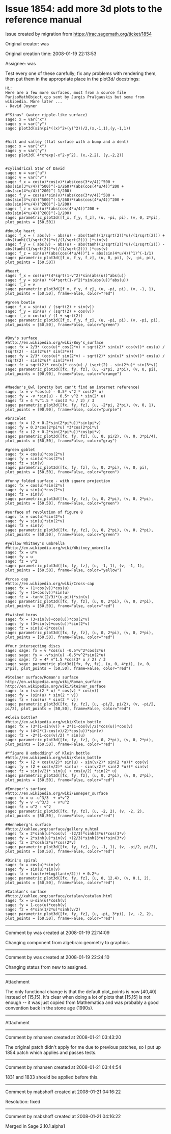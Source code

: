 # Issue 1854: add more 3d plots to the reference manual

Issue created by migration from https://trac.sagemath.org/ticket/1854

Original creator: was

Original creation time: 2008-01-19 22:13:53

Assignee: was

Test every one of these carefully; fix any problems with rendering them, then put them in the appropriate place in the plot3d/ docstrings:

```
Hi:
Here are a few more surfaces, most from a source file
ParisoMathObject.cpp sent by Jurgis Pralgauskis but some from
wikipedia. More later ...
- David Joyner

#"Sinus" (water ripple-like surface)
sage: x = var("x")
sage: y = var("y")
sage: plot3d(sin(pi*((x)^2+(y)^2))/2,(x,-1,1),(y,-1,1))


#hill and valley (flat surface with a bump and a dent)
sage: x = var("x")
sage: y = var("y")
sage: plot3d( 4*x*exp(-x^2-y^2), (x,-2,2), (y,-2,2))


#cylindrical Star of David
sage: u = var("u")
sage: v = var("v")
sage: f_x = cos(u)*cos(v)*(abs(cos(3*v/4))^500 +
abs(sin(3*v/4))^500)^(-1/260)*(abs(cos(4*u/4))^200 +
abs(sin(4*u/4))^200)^(-1/200)
sage: f_y = cos(u)*sin(v)*(abs(cos(3*v/4))^500 +
abs(sin(3*v/4))^500)^(-1/260)*(abs(cos(4*u/4))^200 +
abs(sin(4*u/4))^200)^(-1/200)
sage: f_z = sin(u)*(abs(cos(4*u/4))^200 + abs(sin(4*u/4))^200)^(-1/200)
sage: parametric_plot3d([f_x, f_y, f_z], (u, -pi, pi), (v, 0, 2*pi),
plot_points = [50,50])

#double heart
sage: f_x = ( abs(v) - abs(u) - abs(tanh((1/sqrt(2))*u)/(1/sqrt(2))) +
abs(tanh((1/sqrt(2))*v)/(1/sqrt(2))) )*sin(v)
sage: f_y = ( abs(v) - abs(u) - abs(tanh((1/sqrt(2))*u)/(1/sqrt(2))) -
abs(tanh((1/sqrt(2))*v)/(1/sqrt(2))) )*cos(v)
sage: f_z = sin(u)*(abs(cos(4*u/4))^1 + abs(sin(4*u/4))^1)^(-1/1)
sage: parametric_plot3d([f_x, f_y, f_z], (u, 0, pi), (v, -pi, pi),
plot_points = [50,50])

#heart
sage: f_x = cos(u)*(4*sqrt(1-v^2)*sin(abs(u))^abs(u))
sage: f_y = sin(u) *(4*sqrt(1-v^2)*sin(abs(u))^abs(u))
sage: f_z = v
sage: parametric_plot3d([f_x, f_y, f_z], (u, -pi, pi), (v, -1, 1),
plot_points = [50,50], frame=False, color="red")

#green bowtie
sage: f_x = sin(u) / (sqrt(2) + sin(v))
sage: f_y = sin(u) / (sqrt(2) + cos(v))
sage: f_z = cos(u) / (1 + sqrt(2))
sage: parametric_plot3d([f_x, f_y, f_z], (u, -pi, pi), (v, -pi, pi),
plot_points = [50,50], frame=False, color="green")


#Boy's surface
#http://en.wikipedia.org/wiki/Boy's_surface
sage: fx = 2/3* (cos(u)* cos(2*v) + sqrt(2)* sin(u)* cos(v))* cos(u) /
(sqrt(2) - sin(2*u)* sin(3*v))
sage: fy = 2/3* (cos(u)* sin(2*v) - sqrt(2)* sin(u)* sin(v))* cos(u) /
(sqrt(2) - sin(2*u)* sin(3*v))
sage: fz = sqrt(2)* cos(u)* cos(u) / (sqrt(2) - sin(2*u)* sin(3*v))
sage: parametric_plot3d([fx, fy, fz], (u, -2*pi, 2*pi), (v, 0, pi),
plot_points = [90,90], frame=False, color="orange")


#Maeder's_Owl (pretty but can't find an internet reference)
sage: fx = v *cos(u) - 0.5* v^2 * cos(2* u)
sage: fy = -v *sin(u) - 0.5* v^2 * sin(2* u)
sage: fz = 4 *v^1.5 * cos(3 *u / 2) / 3
sage: parametric_plot3d([fx, fy, fz], (u, -2*pi, 2*pi), (v, 0, 1),
plot_points = [90,90], frame=False, color="purple")

#bracelet
sage: fx = (2 + 0.2*sin(2*pi*u))*sin(pi*v)
sage: fy = 0.2*cos(2*pi*u) *3*cos(2*pi*v)
sage: fz = (2 + 0.2*sin(2*pi*u))*cos(pi*v)
sage: parametric_plot3d([fx, fy, fz], (u, 0, pi/2), (v, 0, 3*pi/4),
plot_points = [50,50], frame=False, color="gray")

#green goblet
sage: fx = cos(u)*cos(2*v)
sage: fy = sin(u)*cos(2*v)
sage: fz = sin(v)
sage: parametric_plot3d([fx, fy, fz], (u, 0, 2*pi), (v, 0, pi),
plot_points = [50,50], frame=False, color="green")

#funny folded surface - with square projection
sage: fx = cos(u)*sin(2*v)
sage: fy = sin(u)*cos(2*v)
sage: fz = sin(v)
sage: parametric_plot3d([fx, fy, fz], (u, 0, 2*pi), (v, 0, 2*pi),
plot_points = [50,50], frame=False, color="green")

#surface of revolution of figure 8
sage: fx = cos(u)*sin(2*v)
sage: fy = sin(u)*sin(2*v)
sage: fz = sin(v)
sage: parametric_plot3d([fx, fy, fz], (u, 0, 2*pi), (v, 0, 2*pi),
plot_points = [50,50], frame=False, color="green")

#yellow Whitney's umbrella
#http://en.wikipedia.org/wiki/Whitney_umbrella
sage: fx = u*v
sage: fy = u
sage: fz = v^2
sage: parametric_plot3d([fx, fy, fz], (u, -1, 1), (v, -1, 1),
plot_points = [50,50], frame=False, color="yellow")

#cross cap
#http://en.wikipedia.org/wiki/Cross-cap
sage: fx = (1+cos(v))*cos(u)
sage: fy = (1+cos(v))*sin(u)
sage: fz = -tanh((2/3)*(u-pi))*sin(v)
sage: parametric_plot3d([fx, fy, fz], (u, 0, 2*pi), (v, 0, 2*pi),
plot_points = [50,50], frame=False, color="red")

#twisted torus
sage: fx = (3+sin(v)+cos(u))*cos(2*v)
sage: fy = (3+sin(v)+cos(u))*sin(2*v)
sage: fz = sin(u)+2*cos(v)
sage: parametric_plot3d([fx, fy, fz], (u, 0, 2*pi), (v, 0, 2*pi),
plot_points = [50,50], frame=False, color="red")

#four intersecting discs
sage: sage: fx = v *cos(u) -0.5*v^2*cos(2*u)
sage: sage: fy = -v*sin(u) -0.5*v^2*sin(2*u)
sage: sage: fz = 4* v^1.5 *cos(3* u / 2) / 3
sage: sage: parametric_plot3d([fx, fy, fz], (u, 0, 4*pi), (v, 0,
2*pi), plot_points = [50,50], frame=False, color="red")

#Steiner surface/Roman's surface
http://en.wikipedia.org/wiki/Roman_surface
http://en.wikipedia.org/wiki/Steiner_surface
sage: fx = (sin(2 * u) * cos(v) * cos(v))
sage: fy = (sin(u) * sin(2 * v))
sage: fz = (cos(u) * sin(2 * v))
sage: parametric_plot3d([fx, fy, fz], (u, -pi/2, pi/2), (v, -pi/2,
pi/2), plot_points = [50,50], frame=False, color="red")

#Klein bottle?
#http://en.wikipedia.org/wiki/Klein_bottle
sage: fx = (3*(1+sin(v)) + 2*(1-cos(v)/2)*cos(u))*cos(v)
sage: fy = (4+2*(1-cos(v)/2)*cos(u))*sin(v)
sage: fz = -2*(1-cos(v)/2) * sin(u)
sage: parametric_plot3d([fx, fy, fz], (u, 0, 2*pi), (v, 0, 2*pi),
plot_points = [50,50], frame=False, color="red")

#"figure 8 embedding" of Klein bottle
#http://en.wikipedia.org/wiki/Klein_bottle
sage: fx = (2 + cos(v/2)* sin(u) - sin(v/2)* sin(2 *u))* cos(v)
sage: fy = (2 + cos(v/2)* sin(u) - sin(v/2)* sin(2 *u))* sin(v)
sage: fz = sin(v/2)* sin(u) + cos(v/2) *sin(2* u)
sage: parametric_plot3d([fx, fy, fz], (u, 0, 2*pi), (v, 0, 2*pi),
plot_points = [50,50], frame=False, color="red")

#Enneper's surface
#http://en.wikipedia.org/wiki/Enneper_surface
sage: fx = u -u^3/3  + u*v^2
sage: fy = v -v^3/3  + v*u^2
sage: fz = u^2 - v^2
sage: parametric_plot3d([fx, fy, fz], (u, -2, 2), (v, -2, 2),
plot_points = [50,50], frame=False, color="red")

#Henneberg's surface
#http://xahlee.org/surface/gallery_m.html
sage: fx = 2*sinh(u)*cos(v) -(2/3)*sinh(3*u)*cos(3*v)
sage: fy = 2*sinh(u)*sin(v) +(2/3)*sinh(3*u)*sin(3*v)
sage: fz = 2*cosh(2*u)*cos(2*v)
sage: parametric_plot3d([fx, fy, fz], (u, -1, 1), (v, -pi/2, pi/2),
plot_points = [50,50], frame=False, color="red")

#Dini's spiral
sage: fx = cos(u)*sin(v)
sage: fy = sin(u)*sin(v)
sage: fz = (cos(v)+log(tan(v/2))) + 0.2*u
sage: parametric_plot3d([fx, fy, fz], (u, 0, 12.4), (v, 0.1, 2),
plot_points = [50,50], frame=False, color="red")

#Catalan's surface
#http://xahlee.org/surface/catalan/catalan.html
sage: fx = u-sin(u)*cosh(v)
sage: fy = 1-cos(u)*cosh(v)
sage: fz = 4*sin(1/2*u)*sinh(v/2)
sage: parametric_plot3d([fx, fy, fz], (u, -pi, 3*pi), (v, -2, 2),
plot_points = [50,50], frame=False, color="red")
```



---

Comment by was created at 2008-01-19 22:14:09

Changing component from algebraic geometry to graphics.


---

Comment by was created at 2008-01-19 22:24:10

Changing status from new to assigned.


---

Attachment

The only functional change is that the default plot_points is now [40,40] instead of [15,15].  It's clear when doing a lot of plots that [15,15] is not enough -- it was just copied from Mathematica and was probably a good convention back in the stone age (1990s).


---

Attachment


---

Comment by mhansen created at 2008-01-21 03:43:20

The original patch didn't apply for me due to previous patches, so I put up 1854.patch which applies and passes tests.


---

Comment by mhansen created at 2008-01-21 03:44:54

1831 and 1833 should be applied before this.


---

Comment by mabshoff created at 2008-01-21 04:16:22

Resolution: fixed


---

Comment by mabshoff created at 2008-01-21 04:16:22

Merged in Sage 2.10.1.alpha1
